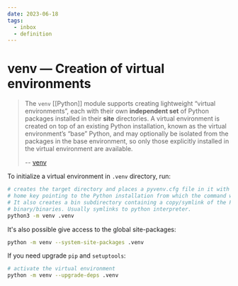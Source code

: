 ```yaml
---
date: 2023-06-18
tags:
  - inbox
  - definition
---
```


# venv — Creation of virtual environments

> The `venv` [[Python]] module supports creating lightweight “virtual
> environments”, each with their own **independent set** of Python packages
> installed in their **site** directories. A virtual environment is created on
> top of an existing Python installation, known as the virtual environment’s
> “base” Python, and may optionally be isolated from the packages in the base
> environment, so only those explicitly installed in the virtual environment are
> available.
>
> -- [venv](https://docs.python.org/3/library/venv.html)

To initialize a virtual environment in `.venv` directory, run:

```sh
# creates the target directory and places a pyvenv.cfg file in it with a
# home key pointing to the Python installation from which the command was run
# It also creates a bin subdirectory containing a copy/symlink of the Python
# binary/binaries. Usually symlinks to python interpreter.
python3 -m venv .venv
```

It's also possible give access to the global site-packages:

```sh
python -m venv --system-site-packages .venv
```

If you need upgrade `pip` and `setuptools`:

```sh
# activate the virtual environment
python -m venv --upgrade-deps .venv
```
